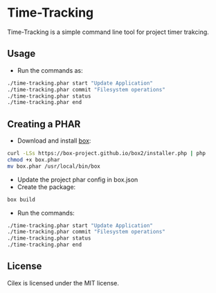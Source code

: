 Time-Tracking
================================================
Time-Tracking is a simple command line tool for project timer trakcing.

## Usage

 - Run the commands as:
```sh
./time-tracking.phar start "Update Application"
./time-tracking.phar commit "Filesystem operations"
./time-tracking.phar status
./time-tracking.phar end
```

## Creating a PHAR

 - Download and install [box][5]:
```sh
curl -LSs https://box-project.github.io/box2/installer.php | php
chmod +x box.phar
mv box.phar /usr/local/bin/box
```
 - Update the project phar config in box.json
 - Create the package:
```sh
box build
```
 - Run the commands:
```sh
./time-tracking.phar start "Update Application"
./time-tracking.phar commit "Filesystem operations"
./time-tracking.phar status
./time-tracking.phar end
```

## License

Cilex is licensed under the MIT license.

[1]: http://symfony.com
[2]: http://silex.sensiolabs.org
[3]: http://cilex.github.com/get/cilex.phar
[4]: http://cilex.github.com/documentation
[5]: https://box-project.github.io/box2/
